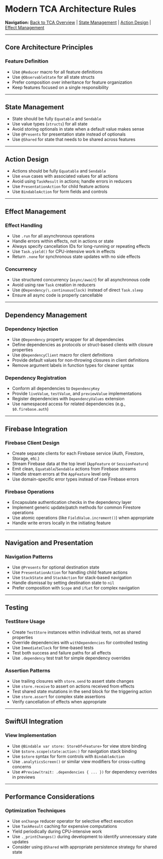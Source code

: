 # Modern TCA Architecture Rules

**Navigation:** [Back to TCA Overview](Overview.md) | [State Management](StateManagement.md) | [Action Design](ActionDesign.md) | [Effect Management](EffectManagement.md)

---

## Core Architecture Principles

### Feature Definition
- Use `@Reducer` macro for all feature definitions  
- Use `@ObservableState` for all state structs  
- Prefer composition over inheritance for feature organization  
- Keep features focused on a single responsibility  

---

## State Management
- State should be fully `Equatable` and `Sendable`  
- Use value types (`structs`) for all state  
- Avoid storing optionals in state when a default value makes sense  
- Use `@Presents` for presentation state instead of optionals  
- Use `@Shared` for state that needs to be shared across features  

---

## Action Design
- Actions should be fully `Equatable` and `Sendable`  
- Use `enum` cases with associated values for all actions  
- Avoid using `TaskResult` in actions; handle errors in reducers  
- Use `PresentationAction` for child feature actions  
- Use `BindableAction` for form fields and controls  

---

## Effect Management

### Effect Handling
- Use `.run` for all asynchronous operations  
- Handle errors within effects, not in actions or state  
- Always specify cancellation IDs for long-running or repeating effects  
- Use `Task.yield()` for CPU-intensive work in effects  
- Return `.none` for synchronous state updates with no side effects  

### Concurrency
- Use structured concurrency (`async/await`) for all asynchronous code  
- Avoid using raw `Task` creation in reducers  
- Use `@Dependency(\.continuousClock)` instead of direct `Task.sleep`  
- Ensure all async code is properly cancellable  

---

## Dependency Management

### Dependency Injection
- Use `@Dependency` property wrapper for all dependencies  
- Define dependencies as protocols or struct-based clients with closure properties  
- Use `@DependencyClient` macro for client definitions  
- Provide default values for non-throwing closures in client definitions  
- Remove argument labels in function types for cleaner syntax  

### Dependency Registration
- Conform all dependencies to `DependencyKey`  
- Provide `liveValue`, `testValue`, and `previewValue` implementations  
- Register dependencies with `DependencyValues` extension  
- Use namespaced access for related dependencies (e.g., `$0.firebase.auth`)  

---

## Firebase Integration

### Firebase Client Design
- Create separate clients for each Firebase service (Auth, Firestore, Storage, etc.)  
- Stream Firebase data at the top level (`AppFeature` or `SessionFeature`)  
- Emit clean, `Equatable`/`Sendable` actions from Firebase streams  
- Handle stream errors at the `AppFeature` level only  
- Use domain-specific error types instead of raw Firebase errors  

### Firebase Operations
- Encapsulate authentication checks in the dependency layer  
- Implement generic update/patch methods for common Firestore operations  
- Use atomic operations (like `FieldValue.increment()`) when appropriate  
- Handle write errors locally in the initiating feature  

---

## Navigation and Presentation

### Navigation Patterns
- Use `@Presents` for optional destination state  
- Use `PresentationAction` for handling child feature actions  
- Use `StackState` and `StackAction` for stack-based navigation  
- Handle dismissal by setting destination state to `nil`  
- Prefer composition with `Scope` and `ifLet` for complex navigation  

---

## Testing

### TestStore Usage
- Create `TestStore` instances within individual tests, not as shared properties  
- Override dependencies with `withDependencies` for controlled testing  
- Use `ImmediateClock` for time-based tests  
- Test both success and failure paths for all effects  
- Use `.dependency` test trait for simple dependency overrides  

### Assertion Patterns
- Use trailing closures with `store.send` to assert state changes  
- Use `store.receive` to assert on actions received from effects  
- Test shared state mutations in the send block for the triggering action  
- Use `store.assert` for complex state assertions  
- Verify cancellation of effects when appropriate  

---

## SwiftUI Integration

### View Implementation
- Use `@Bindable var store: StoreOf<Feature>` for view store binding  
- Use `$store.scope(state:action:)` for navigation stack binding  
- Use `$store` syntax for form controls with `BindableAction`  
- Use `.analyticsScreen()` or similar view modifiers for cross-cutting concerns  
- Use `#Preview(trait: .dependencies { ... })` for dependency overrides in previews  

---

## Performance Considerations

### Optimization Techniques
- Use `onChange` reducer operator for selective effect execution  
- Use `TaskResult` caching for expensive computations  
- Yield periodically during CPU-intensive work  
- Use `._printChanges()` during development to identify unnecessary state updates  
- Consider using `@Shared` with appropriate persistence strategy for shared state  

